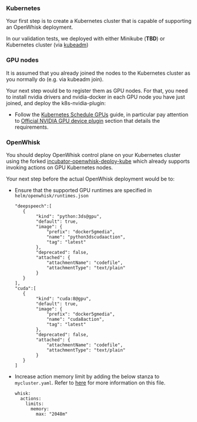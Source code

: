 ### Kubernetes

Your first step is to create a Kubernetes cluster that is capable of supporting an OpenWhisk deployment.

In our validation tests, we deployed with either Minikube (**TBD**) or Kubernetes cluster (via [kubeadm](https://kubernetes.io/docs/setup/independent/create-cluster-kubeadm/))

### GPU nodes

It is assumed that you already joined the nodes to the Kubernetes cluster as you normally do (e.g. via kubeadm join).

Your next step would be to register them as GPU nodes. For that, you need to install nvidia drivers
and nvidia-docker in each GPU node you have just joined, and deploy the k8s-nvidia-plugin:

* Follow the [Kubernetes Schedule GPUs](https://kubernetes.io/docs/tasks/manage-gpus/scheduling-gpus/) guide, in particular pay attention to [Official NVIDIA GPU device plugin](https://kubernetes.io/docs/tasks/manage-gpus/scheduling-gpus/#official-nvidia-gpu-device-plugin) section that details the requirements.


### OpenWhisk

You should deploy OpenWhisk control plane on your Kubernetes cluster using the forked [incubator-openwhisk-deploy-kube](https://github.com/5g-media/incubator-openwhisk-deploy-kube/tree/gpu) which already supports invoking actions on GPU Kubernetes nodes.

Your next step before the actual OpenWhisk deployment would be to:

* Ensure that the supported GPU runtimes are specified in `helm/openwhisk/runtimes.json`
  ```
  "deepspeech":[
     {
          "kind": "python:3ds@gpu",
          "default": true,
          "image": {
              "prefix": "docker5gmedia",
              "name": "python3dscudaaction",
              "tag": "latest"
          },
          "deprecated": false,
          "attached": {
              "attachmentName": "codefile",
              "attachmentType": "text/plain"
          }
     }
  ],
  "cuda":[
     {
          "kind": "cuda:8@gpu",
          "default": true,
          "image": {
              "prefix": "docker5gmedia",
              "name": "cuda8action",
              "tag": "latest"
          },
          "deprecated": false,
          "attached": {
              "attachmentName": "codefile",
              "attachmentType": "text/plain"
          }
     }
  ]
  ```

* Increase action memory limit by adding the below stanza to `mycluster.yaml`. Refer to [here](https://github.com/5g-media/incubator-openwhisk-deploy-kube/tree/gpu#customize-the-deployment) for more information on this file.
  ```
  whisk:
    actions:
      limits:
        memory:
          max: "2048m"
  ```

